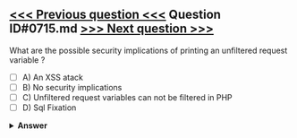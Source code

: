 [<<< Previous question <<<](0714.md)   Question ID#0715.md   [>>> Next question >>>](0716.md)
---

What are the possible security implications of printing an unfiltered request variable ?

- [ ] A) An XSS atack
- [ ] B) No security implications
- [ ] C) Unfiltered request variables can not be filtered in PHP
- [ ] D) Sql Fixation

<details><summary><b>Answer</b></summary>
<p>
  Answer: <strong>A</strong>
</p>
</details>
